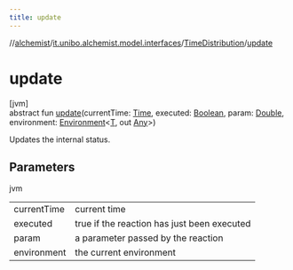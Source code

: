 ```yaml
---
title: update
---
```

//[alchemist](../../../index.html)/[it.unibo.alchemist.model.interfaces](../index.html)/[TimeDistribution](index.html)/[update](update.html)



# update



[jvm]\
abstract fun [update](update.html)(currentTime: [Time](../-time/index.html), executed: [Boolean](https://kotlinlang.org/api/latest/jvm/stdlib/kotlin/-boolean/index.html), param: [Double](https://kotlinlang.org/api/latest/jvm/stdlib/kotlin/-double/index.html), environment: [Environment](../-environment/index.html)<[T](../-node/index.html), out [Any](https://kotlinlang.org/api/latest/jvm/stdlib/kotlin/-any/index.html)>)



Updates the internal status.



## Parameters


jvm

| | |
|---|---|
| currentTime | current time |
| executed | true if the reaction has just been executed |
| param | a parameter passed by the reaction |
| environment | the current environment |




